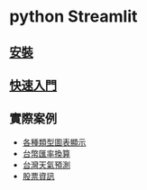 # python Streamlit

## [安裝](./安裝和執行)
## [快速入門](./快速入門/)
## 實際案例
- [各種類型圖表顯示](./實際案例/student_scores/)
- [台幣匯率換算](./實際案例/exchange_rate/)
- [台灣天氣預測](./實際案例/taiwan_weather/)
- [股票資訊](./實際案例/finance/)